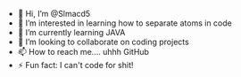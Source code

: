- 👋 Hi, I’m @Slmacd5
- 👀 I’m interested in learning how to separate atoms in code
- 🌱 I’m currently learning JAVA
- 💞️ I’m looking to collaborate on coding projects
- 📫 How to reach me.... uhhh GitHub
- ⚡ Fun fact: I can't code for shit!

<!---
Slmacd5/Slmacd5 is a ✨ special ✨ repository because its `README.md` (this file) appears on your GitHub profile.
You can click the Preview link to take a look at your changes.
--->
